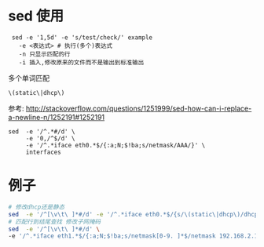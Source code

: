# sed 使用

```
 sed -e '1,5d' -e 's/test/check/' example   
   -e <表达式> # 执行(多个)表达式
   -n 只显示匹配的行
   -i 插入,修改原来的文件而不是输出到标准输出
```

多个单词匹配

    \(static\|dhcp\)

参考:
http://stackoverflow.com/questions/1251999/sed-how-can-i-replace-a-newline-n/1252191#1252191

```
sed  -e '/^.*#/d' \
     -e '0,/^$/d' \
     -e '/^.*iface eth0.*$/{:a;N;$!ba;s/netmask/AAA/}' \
     interfaces
```

# 例子

```bash
# 修改dhcp还是静态
sed  -e '/^[\v\t\ ]*#/d' -e '/^.*iface eth0.*$/{s/\(static\|dhcp\)/dhcp/}' interfaces
# 匹配行到结尾查找 修改子网掩码
sed  -e '/^[\v\t\ ]*#/d' \
-e '/^.*iface eth1.*$/{:a;N;$!ba;s/netmask[0-9. ]*$/netmask 192.168.2.1/}' interfaces
```